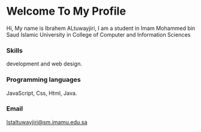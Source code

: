 # Welcome To My Profile


Hi, My name is Ibrahem ALtuwayjiri, I am a student in Imam Mohammed bin Saud Islamic University 
in College of Computer and Information Sciences



### Skills

development and web design.


### Programming languages

JavaScript, Css, Html, Java.

### Email

<a href="Istaltuwayjiri@sm.imamu.edu.sa">Istaltuwayjiri@sm.imamu.edu.sa</a>
